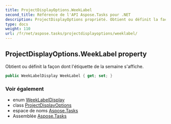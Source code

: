 ```yaml
---
title: ProjectDisplayOptions.WeekLabel
second_title: Référence de l'API Aspose.Tasks pour .NET
description: ProjectDisplayOptions propriété. Obtient ou définit la façon dont létiquette de la semaine saffiche.
type: docs
weight: 110
url: /fr/net/aspose.tasks/projectdisplayoptions/weeklabel/
---
```

## ProjectDisplayOptions.WeekLabel property

Obtient ou définit la façon dont l'étiquette de la semaine s'affiche.

```csharp
public WeekLabelDisplay WeekLabel { get; set; }
```

### Voir également

* enum [WeekLabelDisplay](../../weeklabeldisplay/)
* class [ProjectDisplayOptions](../)
* espace de noms [Aspose.Tasks](../../projectdisplayoptions/)
* Assemblée [Aspose.Tasks](../../../)


